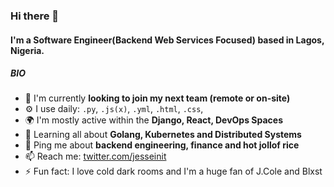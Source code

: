 <!--
**jesseinit/jesseinit** is a ✨ _special_ ✨ repository because its `README.md` (this file) appears on your GitHub profile.

Here are some ideas to get you started:

- 🔭 I’m currently working on ...
- 🌱 I’m currently learning ...
- 👯 I’m looking to collaborate on ...
- 🤔 I’m looking for help with ...
- 💬 Ask me about ...
- 📫 How to reach me: ...
- 😄 Pronouns: ...
- ⚡ Fun fact: ...
-->


### Hi there 👋

#### I'm a Software Engineer(Backend Web Services Focused) based in Lagos, Nigeria.

##### BIO

- 🏢 I'm currently **looking to join my next team (remote or on-site)**
- ⚙️ I use daily: `.py`, `.js(x)`, `.yml`, `.html`, `.css`,
- 🌍 I'm mostly active within the **Django, React, DevOps Spaces**
- 🌱 Learning all about **Golang, Kubernetes and Distributed Systems**
- 💬 Ping me about **backend engineering, finance and hot jollof rice**
- 📫 Reach me: [twitter.com/jesseinit](https://twitter.com/jesseinit)
- ⚡️ Fun fact: I love cold dark rooms and I'm a huge fan of J.Cole and Blxst
